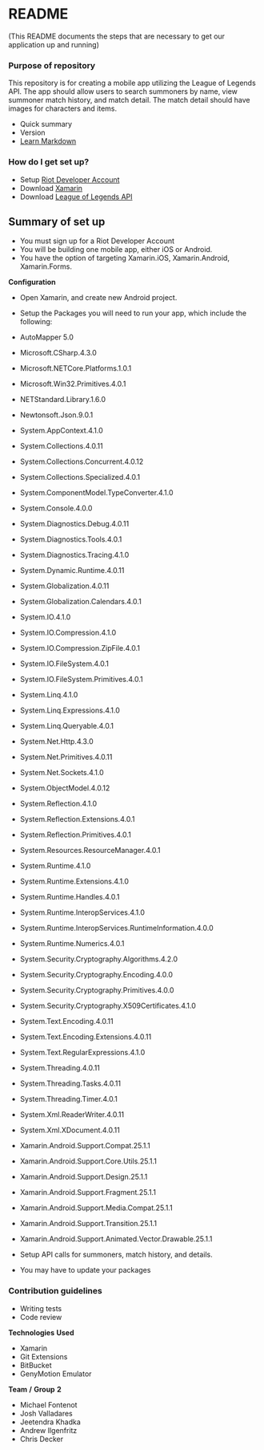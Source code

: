 # README #

(This README documents the steps that are necessary to get our application up and running)

### Purpose of repository ###

This repository is for creating a mobile app utilizing the League of Legends API. The app should allow users to search summoners by name, view summoner match history, and match detail. The match detail should have images for characters and items.

* Quick summary
* Version
* [Learn Markdown](https://bitbucket.org/tutorials/markdowndemo)

### How do I get set up? ###

* Setup [Riot Developer Account](https://developer.riotgames.com/docs/getting-started)
* Download [Xamarin](https://www.xamarin.com/download-it?_bt=101035044668&_bk=xamarin&_bm=e&gclid=Cj0KEQiAuJXFBRDirIGnpZLE-N4BEiQAqV0KGkMSKf4ZAVm-S7vejUJuYawH9oisOWPNAXbK4YMYYIoaAqoS8P8HAQ)
* Download [League of Legends API](https://developer.riotgames.com/api/methods)

## **Summary of set up** ##

* You must sign up for a Riot Developer Account
* You will be building one mobile app, either iOS or Android. 
* You have the option of targeting Xamarin.iOS, Xamarin.Android, Xamarin.Forms. 

**Configuration**

 * Open Xamarin, and create new Android project.
 * Setup the Packages you will need to run your app, which include the following: 
 * AutoMapper 5.0
 * Microsoft.CSharp.4.3.0
 * Microsoft.NETCore.Platforms.1.0.1
 * Microsoft.Win32.Primitives.4.0.1
 * NETStandard.Library.1.6.0
 * Newtonsoft.Json.9.0.1
 * System.AppContext.4.1.0
 * System.Collections.4.0.11
 * System.Collections.Concurrent.4.0.12
 * System.Collections.Specialized.4.0.1
 * System.ComponentModel.TypeConverter.4.1.0
 * System.Console.4.0.0
 * System.Diagnostics.Debug.4.0.11
 * System.Diagnostics.Tools.4.0.1
 * System.Diagnostics.Tracing.4.1.0
 * System.Dynamic.Runtime.4.0.11
 * System.Globalization.4.0.11
 * System.Globalization.Calendars.4.0.1
 * System.IO.4.1.0
 * System.IO.Compression.4.1.0
 * System.IO.Compression.ZipFile.4.0.1
 * System.IO.FileSystem.4.0.1
 * System.IO.FileSystem.Primitives.4.0.1
 * System.Linq.4.1.0
 * System.Linq.Expressions.4.1.0
 * System.Linq.Queryable.4.0.1
 * System.Net.Http.4.3.0
 * System.Net.Primitives.4.0.11
 * System.Net.Sockets.4.1.0
 * System.ObjectModel.4.0.12
 * System.Reflection.4.1.0
 * System.Reflection.Extensions.4.0.1
 * System.Reflection.Primitives.4.0.1
 * System.Resources.ResourceManager.4.0.1
 * System.Runtime.4.1.0
 * System.Runtime.Extensions.4.1.0
 * System.Runtime.Handles.4.0.1
 * System.Runtime.InteropServices.4.1.0
 * System.Runtime.InteropServices.RuntimeInformation.4.0.0
 * System.Runtime.Numerics.4.0.1
 * System.Security.Cryptography.Algorithms.4.2.0
 * System.Security.Cryptography.Encoding.4.0.0
 * System.Security.Cryptography.Primitives.4.0.0
 * System.Security.Cryptography.X509Certificates.4.1.0
 * System.Text.Encoding.4.0.11
 * System.Text.Encoding.Extensions.4.0.11
 * System.Text.RegularExpressions.4.1.0
 * System.Threading.4.0.11
 * System.Threading.Tasks.4.0.11
 * System.Threading.Timer.4.0.1
 * System.Xml.ReaderWriter.4.0.11
 * System.Xml.XDocument.4.0.11
 * Xamarin.Android.Support.Compat.25.1.1
 * Xamarin.Android.Support.Core.Utils.25.1.1
 * Xamarin.Android.Support.Design.25.1.1
 * Xamarin.Android.Support.Fragment.25.1.1
 * Xamarin.Android.Support.Media.Compat.25.1.1
 * Xamarin.Android.Support.Transition.25.1.1
 * Xamarin.Android.Support.Animated.Vector.Drawable.25.1.1

 * Setup API calls for summoners, match history, and details. 
 * You may have to update your packages

### Contribution guidelines ###

* Writing tests
* Code review

**Technologies** **Used**

* Xamarin
* Git Extensions 
* BitBucket
* GenyMotion Emulator 

**Team** **/** **Group** **2**

* Michael Fontenot
* Josh Valladares
* Jeetendra Khadka
* Andrew Ilgenfritz
* Chris Decker
